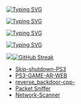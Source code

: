 [![Typing SVG](https://readme-typing-svg.herokuapp.com?font=Fira+Code&pause=1000&color=F70000&background=FFDBDB00&random=false&width=435&lines=Siverslayer+%F0%9F%92%80)](https://git.io/typing-svg)

[![Typing SVG](https://readme-typing-svg.herokuapp.com?font=Fira+Code&pause=1000&color=F7F7F7&background=FFDBDB00&random=false&width=435&lines=App+and+website+maker+interested+in+;PS3+and+discovering+vulnerabilities)](https://git.io/typing-svg)

[![Typing SVG](https://readme-typing-svg.herokuapp.com?font=Fira+Code&weight=900&size=21&pause=1000&color=8ECCFF&background=FFDBDB00&random=false&width=435&lines=Programming+language)](https://git.io/typing-svg)

[![Typing SVG](https://readme-typing-svg.herokuapp.com?font=Fira+Code&weight=900&size=21&pause=1000&color=FFFFFF&background=FFDBDB00&random=false&width=435&lines=CPP;C;Python;+HTML%2FCSS%2FJavaScript)](https://git.io/typing-svg)

![](http://github-profile-summary-cards.vercel.app/api/cards/repos-per-language?username=siverslayer&theme=dark)[![GitHub Streak](https://github-readme-streak-stats.herokuapp.com?user=Siverslayer&theme=dark&hide_border=true&border_radius=2.6&locale=ar)](https://git.io/streak-stats)

- [Skip-shutdown-PS3](https://github.com/Siverslayer/Skip-shutdown-PS3)
- [PS3-GAME-AR-WEB](https://github.com/Siverslayer/PS3-GAME-AR-WEB)
- [reverse_backdoor-cpp-](https://github.com/Siverslayer/reverse_backdoor-cpp-)
- [Packet Sniffer](https://github.com/Siverslayer/Packet-Sniffer)
- [Network-Scanner](https://github.com/Siverslayer/Network-Scanner)
